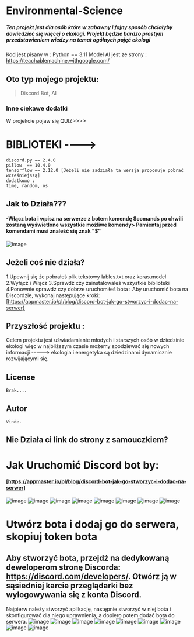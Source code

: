 
# Environmental-Science

##### Ten projekt jest dla osób które w zabawny i fajny sposób chciałyby dowiedzieć się więcej o ekologi.  Projekt będzie bardzo prostym przedstawieniem wiedzy na temat ogólnych pojęć ekologi
Kod jest pisany w :
Python == 3.11
Model AI jest ze strony : https://teachablemachine.withgoogle.com/




## Oto typ mojego projektu:
> Discord.Bot,
> AI

### Inne ciekawe dodatki ###
W projekcie pojaw się QUIZ>>>>




# BIBLIOTEKI ---->
```
discord.py == 2.4.0   
pillow  == 10.4.0
tensorflow == 2.12.0 [Jeżeli nie zadziała ta wersja proponuje pobrać wcześniejszą]
dodatkowo :
time, random, os
```
## Jak to Działa???
 #### -Włącz bota i wpisz na serwerze z botem komendę $comands po chwili zostaną wyświetlone wszystkie możliwe komendy> Pamientaj przed komendami musi znaleść się znak "$"

![image](https://github.com/user-attachments/assets/ac30c331-ce43-4106-a8c5-25c781242642)


## Jeżeli coś nie działa?
1.Upewnij się że pobrałeś plik tekstowy lables.txt oraz keras.model
2.Wyłącz i Włącz
3.Sprawdź czy zainstalowałeś wszystkie biblioteki
4.Ponownie sprawdź czy dobrze uruchomiłeś bota :
  Aby uruchomić bota na Discordzie, wykonaj następujące kroki:[https://appmaster.io/pl/blog/discord-bot-jak-go-stworzyc-i-dodac-na-serwer}

## Przyszłość projektu :
Celem projektu jest uświadamianie młodych i starszych osób w dziedzinie ekologi
więc w najbliższym czasie możemy spodziewać się nowych informacji -----> ekologia i energetyka są dziedzinami dynamicznie rozwijającymi się.



## License
```
Brak....
```
## Autor
```
Vinde.

```

## Nie Działa ci link do strony z samouczkiem?
# Jak Uruchomić Discord bot by:
#### [https://appmaster.io/pl/blog/discord-bot-jak-go-stworzyc-i-dodac-na-serwer]
![image](https://github.com/user-attachments/assets/b251707f-6d23-476e-98fa-9c903f96ca44)
![image](https://github.com/user-attachments/assets/3f833ae7-c028-4a2a-b9fb-1e55e9e35254)
![image](https://github.com/user-attachments/assets/24e05022-d0ef-434d-8a5e-49f16e7e8898)
![image](https://github.com/user-attachments/assets/efb7f12d-5057-44c9-8968-cc20d97e5031)
![image](https://github.com/user-attachments/assets/3144b6f6-fd57-48d1-805b-275ef63bcddb)
![image](https://github.com/user-attachments/assets/8419e170-a78b-4e7b-b087-2b7d42444615)
![image](https://github.com/user-attachments/assets/5d4d0098-ab28-4c29-bccd-5ed242eac8c9)
![image](https://github.com/user-attachments/assets/b433a85e-c10b-4c9a-8a12-68ae67759de6)
# Utwórz bota i dodaj go do serwera, skopiuj token bota
## Aby stworzyć bota, przejdź na dedykowaną deweloperom stronę Discorda: https://discord.com/developers/. Otwórz ją w sąsiedniej karcie przeglądarki bez wylogowywania się z konta Discord.

Najpierw należy stworzyć aplikację, następnie stworzyć w niej bota i skonfigurować dla niego uprawnienia, a dopiero potem dodać bota do serwera.
![image](https://github.com/user-attachments/assets/a5855282-5f76-4d25-9758-f1608df9e503)
![image](https://github.com/user-attachments/assets/e31750a5-1ca7-40c8-a765-6a19bc1dee9f)
![image](https://github.com/user-attachments/assets/b26c5a72-7a18-4ff0-949b-692fe84feade)
![image](https://github.com/user-attachments/assets/c6656d37-1356-4f0d-83f5-2a33f9117422)
![image](https://github.com/user-attachments/assets/960f0335-4af3-41b2-83f4-567e9f4c953b)
![image](https://github.com/user-attachments/assets/7945cb77-c739-4ce0-bd23-b45c300f98e8)
![image](https://github.com/user-attachments/assets/4a83606c-b614-4f90-b88d-94689c3b854c)
![image](https://github.com/user-attachments/assets/ea20960e-f426-4b7c-a998-4494d09f026b)
![image](https://github.com/user-attachments/assets/2b343474-1ddb-4477-a470-48d8f795ac5b)




